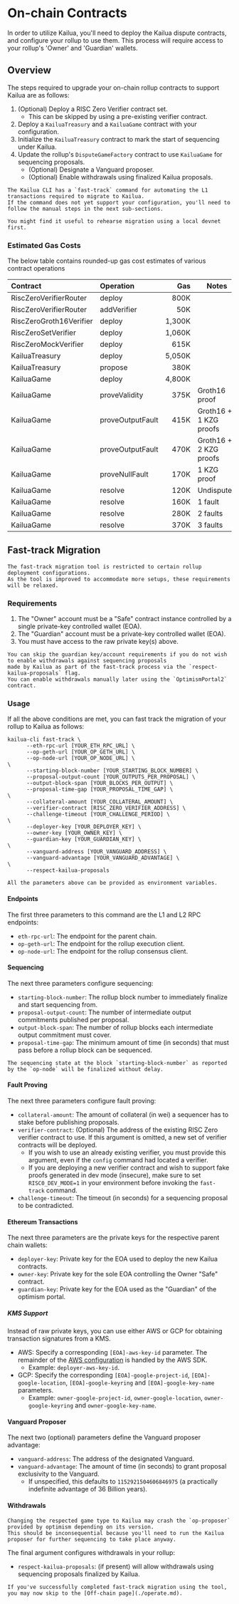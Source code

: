 # On-chain Contracts

In order to utilize Kailua, you'll need to deploy the Kailua dispute contracts, and configure your rollup to use them.
This process will require access to your rollup's 'Owner' and 'Guardian' wallets.

## Overview

The steps required to upgrade your on-chain rollup contracts to support Kailua are as follows:
1. (Optional) Deploy a RISC Zero Verifier contract set.
   * This can be skipped by using a pre-existing verifier contract.
2. Deploy a `KailuaTreasury` and a `KailuaGame` contract with your configuration.
3. Initialize the `KailuaTreasury` contract to mark the start of sequencing under Kailua.
4. Update the rollup's `DisputeGameFactory` contract to use `KailuaGame` for sequencing proposals.
   * (Optional) Designate a Vanguard proposer.
   * (Optional) Enable withdrawals using finalized Kailua proposals.

```admonish tip
The Kailua CLI has a `fast-track` command for automating the L1 transactions required to migrate to Kailua.
If the command does not yet support your configuration, you'll need to follow the manual steps in the next sub-sections.
```

```admonish hint
You might find it useful to rehearse migration using a local devnet first.
```

### Estimated Gas Costs

The below table contains rounded-up gas cost estimates of various contract operations

| Contract                | Operation        |    Gas | Notes                  |
|:------------------------|:-----------------|-------:|------------------------|
| RiscZeroVerifierRouter  | deploy           |   800K |                        |
| RiscZeroVerifierRouter  | addVerifier      |    50K |                        |
| RiscZeroGroth16Verifier | deploy           | 1,300K |                        |
| RiscZeroSetVerifier     | deploy           | 1,060K |                        |
| RiscZeroMockVerifier    | deploy           |   615K |                        |
| KailuaTreasury          | deploy           | 5,050K |                        |
| KailuaTreasury          | propose          |   380K |                        |
| KailuaGame              | deploy           | 4,800K |                        |
| KailuaGame              | proveValidity    |   375K | Groth16 proof          |
| KailuaGame              | proveOutputFault |   415K | Groth16 + 1 KZG proofs |
| KailuaGame              | proveOutputFault |   470K | Groth16 + 2 KZG proofs |
| KailuaGame              | proveNullFault  |   170K | 1 KZG proof            |
| KailuaGame              | resolve          |   120K | Undisputed             |
| KailuaGame              | resolve          |   160K | 1 fault                |
| KailuaGame              | resolve          |   280K | 2 faults               |
| KailuaGame              | resolve          |   370K | 3 faults               |


## Fast-track Migration

```admonish info
The fast-track migration tool is restricted to certain rollup deployment configurations.
As the tool is improved to accommodate more setups, these requirements will be relaxed.
```

### Requirements

1. The "Owner" account must be a "Safe" contract instance controlled by a single private-key controlled wallet (EOA).
2. The "Guardian" account must be a private-key controlled wallet (EOA).
3. You must have access to the raw private key(s) above.

```admonish tip
You can skip the guardian key/account requirements if you do not wish to enable withdrawals against sequencing proposals
made by Kailua as part of the fast-track process via the `respect-kailua-proposals` flag.
You can enable withdrawals manually later using the `OptimismPortal2` contract.
```

### Usage

If all the above conditions are met, you can fast track the migration of your rollup to Kailua as follows:

```shell
kailua-cli fast-track \
      --eth-rpc-url [YOUR_ETH_RPC_URL] \
      --op-geth-url [YOUR_OP_GETH_URL] \
      --op-node-url [YOUR_OP_NODE_URL] \
\
      --starting-block-number [YOUR_STARTING_BLOCK_NUMBER] \
      --proposal-output-count [YOUR_OUTPUTS_PER_PROPOSAL] \
      --output-block-span [YOUR_BLOCKS_PER_OUTPUT] \
      --proposal-time-gap [YOUR_PROPOSAL_TIME_GAP] \
\
      --collateral-amount [YOUR_COLLATERAL_AMOUNT] \
      --verifier-contract [RISC_ZERO_VERIFIER_ADDRESS] \
      --challenge-timeout [YOUR_CHALLENGE_PERIOD] \
\
      --deployer-key [YOUR_DEPLOYER_KEY] \
      --owner-key [YOUR_OWNER_KEY] \
      --guardian-key [YOUR_GUARDIAN_KEY] \
\
      --vanguard-address [YOUR_VANGUARD_ADDRESS] \
      --vanguard-advantage [YOUR_VANGUARD_ADVANTAGE] \
\
      --respect-kailua-proposals
```
```admonish tip
All the parameters above can be provided as environment variables.
```

#### Endpoints
The first three parameters to this command are the L1 and L2 RPC endpoints:
* `eth-rpc-url`: The endpoint for the parent chain.
* `op-geth-url`: The endpoint for the rollup execution client.
* `op-node-url`: The endpoint for the rollup consensus client.

#### Sequencing
The next three parameters configure sequencing:
* `starting-block-number`: The rollup block number to immediately finalize and start sequencing from.
* `proposal-output-count`: The number of intermediate output commitments published per proposal.
* `output-block-span`: The number of rollup blocks each intermediate output commitment must cover.
* `proposal-time-gap`: The minimum amount of time (in seconds) that must pass before a rollup block can be sequenced.

```admonish warning
The sequencing state at the block `starting-block-number` as reported by the `op-node` will be finalized without delay.
```

#### Fault Proving
The next three parameters configure fault proving:
* `collateral-amount`: The amount of collateral (in wei) a sequencer has to stake before publishing proposals.
* `verifier-contract`: (Optional) The address of the existing RISC Zero verifier contract to use. If this argument is omitted, a new set of verifier contracts will be deployed.
  * If you wish to use an already existing verifier, you must provide this argument, even if the `config` command had located a verifier.
  * If you are deploying a new verifier contract and wish to support fake proofs generated in dev mode (insecure), make sure to set `RISC0_DEV_MODE=1` in your environment before invoking the `fast-track` command.
* `challenge-timeout`: The timeout (in seconds) for a sequencing proposal to be contradicted.

#### Ethereum Transactions
The next three parameters are the private keys for the respective parent chain wallets:
* `deployer-key`: Private key for the EOA used to deploy the new Kailua contracts.
* `owner-key`: Private key for the sole EOA controlling the Owner "Safe" contract.
* `guardian-key`: Private key for the EOA used as the "Guardian" of the optimism portal.

##### KMS Support
Instead of raw private keys, you can use either AWS or GCP for obtaining transaction signatures from a KMS.
* AWS: Specify a corresponding `[EOA]-aws-key-id` parameter. The remainder of the [AWS configuration](https://docs.aws.amazon.com/sdkref/latest/guide/creds-config-files.html) is handled by the AWS SDK.
  * Example: `deployer-aws-key-id`.
* GCP: Specify the corresponding `[EOA]-google-project-id`, `[EOA]-google-location`, `[EOA]-google-keyring` and `[EOA]-google-key-name` parameters.
  * Example: `owner-google-project-id`, `owner-google-location`, `owner-google-keyring` and `owner-google-key-name`.


#### Vanguard Proposer
The next two (optional) parameters define the Vanguard proposer advantage:
* `vanguard-address`: The address of the designated Vanguard.
* `vanguard-advantage`: The amount of time (in seconds) to grant proposal exclusivity to the Vanguard.
  * If unspecified, this defaults to `1152921504606846975` (a practically indefinite advantage of 36 Billion years).

#### Withdrawals
```admonish bug
Changing the respected game type to Kailua may crash the `op-proposer` provided by optimism depending on its version.
This should be inconsequential because you'll need to run the Kailua proposer for further sequencing to take place anyway.
```

The final argument configures withdrawals in your rollup:
* `respect-kailua-proposals`: (if present) will allow withdrawals using sequencing proposals finalized by Kailua.

```admonish done
If you've successfully completed fast-track migration using the tool, you may now skip to the [Off-chain page](./operate.md).
```